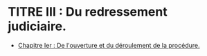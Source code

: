 # TITRE III : Du redressement judiciaire.

- [Chapitre Ier : De l'ouverture et du déroulement de la procédure.](chapitre-ier)
